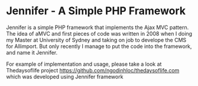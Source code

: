 # Jennifer - A Simple PHP Framework

Jennifer is a simple PHP framework that implements the Ajax MVC pattern. The idea of  aMVC and first pieces of code was written in 2008 when I doing my Master at University of Sydney and taking on job to develope the CMS for Allimport. But only recently I manage to put the code into the framework, and name it Jennifer.

For example of implementation and usage, please take a look at Thedaysoflife project https://github.com/ngodinhloc/thedaysoflife.com which was developed using Jennifer framework